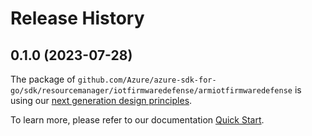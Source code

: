 # Release History

## 0.1.0 (2023-07-28)

The package of `github.com/Azure/azure-sdk-for-go/sdk/resourcemanager/iotfirmwaredefense/armiotfirmwaredefense` is using our [next generation design principles](https://azure.github.io/azure-sdk/general_introduction.html).

To learn more, please refer to our documentation [Quick Start](https://aka.ms/azsdk/go/mgmt).